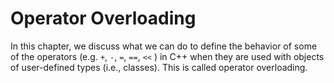 # Operator Overloading

In this chapter, we discuss what we can do to define the behavior of some of the operators (e.g. `+`, `-`, `=`, `==`, `<<` ) in C++ when they are used with objects of user-defined types (i.e., classes). This is called operator overloading.  